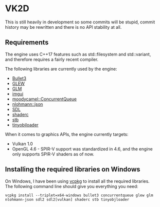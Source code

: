 # VK2D
This is still heavily in development so some commits will be stupid, commit history may be rewritten and there is no API stability at all.

## Requirements
The engine uses C++17 features such as std::filesystem and std::variant, and therefore requires a fairly recent compiler.

The following libraries are currently used by the engine:

* [Bullet3](https://github.com/bulletphysics/bullet3)
* [GLEW](http://glew.sourceforge.net/)
* [GLM](https://github.com/g-truc/glm)
* [imgui](https://github.com/ocornut/imgui)
* [moodycamel::ConcurrentQueue](https://github.com/cameron314/concurrentqueue)
* [nlohmann::json](https://github.com/nlohmann/json)
* [SDL](https://www.libsdl.org/index.php)
* [shaderc](https://github.com/google/shaderc)
* [stb](https://github.com/nothings/stb)
* [tinyobjloader](https://github.com/syoyo/tinyobjloader)

When it comes to graphics APIs, the engine currently targets:

* Vulkan 1.0
* OpenGL 4.6 - SPIR-V support was standardized in 4.6, and the engine only supports SPIR-V shaders as of now.

## Installing the required libraries on Windows
On Windows, I have been using [vcpkg](https://github.com/Microsoft/vcpkg) to install all the required libraries. The following command line should give you everything you need:
```
vcpkg install --triplet=x64-windows bullet3 concurrentqueue glew glm nlohmann-json sdl2 sdl2[vulkan] shaderc stb tinyobjloader
```
